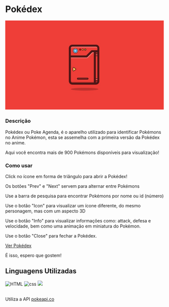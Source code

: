 # Pokédex

<img src="./images/icone.jpeg" alt="ícone de Pokédex">

### Descrição
<p>Pokédex ou Poke Agenda, é o aparelho utilizado para identificar Pokémons no Anime Pokémon, esta se assemelha com a primeira versão da Pokédex no anime.</p>
<p>Aqui você encontra mais de 900 Pokémons disponíveis para visualização!</p>

### Como usar

<p>Click no ícone em forma de triângulo para abrir a Pokédex!</p>
<p>Os botões "Prev" e "Next" servem para alternar entre Pokémons</p>
<p>Use a barra de pesquisa para encontrar Pokémons por nome ou id (número)</p>
<p>Use o botão "Icon" para visualizar um ícone diferente, do mesmo personagem, mas com um aspecto 3D</p>
<p>Use o botão "Info" para visualizar informações como: attack, defesa e velocidade, bem como uma animação em miniatura do Pokémon.</p>
<p>Use o botão "Close" para fechar a Pokédex.</p>
<p><a href="https://danielvlntm.github.io/Pokedex/">Ver Pokédex</a></p>
<p>É isso, espero que gostem!</p>

## Linguagens Utilizadas
<div>
<img src="https://img.shields.io/badge/HTML5-E34F26?style=for-the-badge&logo=html5&logoColor=white" alt="HTML"/>
<img src="https://img.shields.io/badge/CSS3-1572B6?style=for-the-badge&logo=css3&logoColor=white" alt="css"/>
<img src="https://img.shields.io/badge/JavaScript-F7DF1E?style=for-the-badge&logo=javascript&logoColor=black"/>
</div>
<br>
<p>Utiliza a API <a href="https://www.pokeapi.co">pokeapi.co</p>

